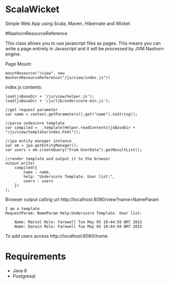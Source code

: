 # ScalaWicket

<p>Simple Web App using Scala, Maven, Hibernate and Wicket</p>

#NashornResourceReference

<p>
	This class allows you to use javascript files as pages.
	This means you can write a page entirely in Javascript and it will be processed by JVM Nashorn engine.
</p>

<p>Page Mount:</p>

```
mountResource("/view", new NashornResourceReference("/js/view/index.js"))
```

<p>index.js contents:</p>

```
load(jsBaseDir + '/js/view/helper.js');
load(jsBaseDir + '/js/lib/underscore-min.js');

//get request parameter
var name = context.getParameters().get("name").toString();

//parse undescore template
var compiled = _.template(Helper.readContents(jsBaseDir + "/js/view/template/index.html"));

//jpa entity manager instance
var em = jpa.getEntityManager();
var users = em.createQuery("From UserData").getResultList();

//render template and output it to the browser
output.write(
	compiled({
		name : name,
		help: "Underscore Template. User list:",
		users : users
	})
);
```

<p>Browser output calling url http://localhost:8080/view?name=NameParam</p>

```
I am a template
RequestParam: NameParam	Help:Underscore Template. User list:	

    Name: Marcel Role: Farewell Tue May 05 10:44:50 BRT 2015
    Name: Darwin Role: Farewell Tue May 05 10:44:50 BRT 2015

```

<p>To add users access http://localhost:8080/home</p>

# Requirements
* Java 8
* Postgresql

